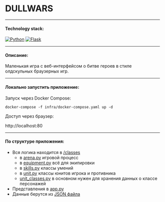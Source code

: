 # DULLWARS
___

#### Technology stack:
[![Python](https://img.shields.io/badge/python-v3.9-orange)](https://www.python.org/downloads/release/python-394/)
[![Flask](https://img.shields.io/badge/Flask-v2.0.2-blue)](https://flask.palletsprojects.com/en/2.3.x/changes/#version-2-0-2)
___

#### Описание:
Маленькая игра с веб-интерфейсом о битве героев в стиле олдскульных браузерных игр. 
___
#### Локально запустить приложение:

Запуск через Docker Compose:
```shell
docker-compose -f infra/docker-compose.yaml up -d
```
Доступ через браузер:

http://localhost:80
___
#### По структуре приложения:

* Вся логика находится в [/classes](./classes)
    * в [arena.py](./classes/arena.py) игровой процесс
    * в [equipment.py](./classes/equipment.py) всё для экипировки
    * в [skills.py](./classes/skills.py) классы умений
    * в [unit.py](./classes/unit.py) классы юнитов игрока и противника
    * [unit_classes.py](./classes/unit_classes.py) в основном нужен для хранения данных о классе персонажей
* Представления в [app.py](app.py)
* Данные берутся из [JSON файла](./data/equipment.json)

